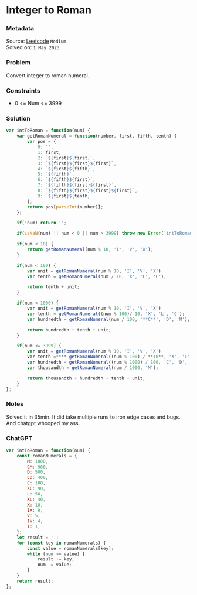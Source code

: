 # Integer to Roman

### Metadata

Source: [Leetcode](https://leetcode.com/problems/integer-to-roman) `Medium` <br/>
Solved on: `1 May 2023`


### Problem
Convert integer to roman numeral.

### Constraints

* 0 <= Num <= 3999

### Solution
```javascript
var intToRoman = function(num) {
    var getRomanNumeral = function(number, first, fifth, tenth) {
        var pos = {
            0: '',
            1: first,
            2: `${first}${first}`,
            3: `${first}${first}${first}`,
            4: `${first}${fifth}`,
            5: `${fifth}`,
            6: `${fifth}${first}`,
            7: `${fifth}${first}${first}`,
            8: `${fifth}${first}${first}${first}`,
            9: `${first}${tenth}`
        };
        return pos[parseInt(number)];
    };

    if(!num) return '';

    if(isNaN(num) || num < 0 || num > 3999) throw new Error(`intToRoman: unable to convert the given number: ${num}`);

    if(num < 10) {
        return getRomanNumeral(num % 10, 'I', 'V', 'X');
    }

    if(num < 100) {
        var unit = getRomanNumeral(num % 10, 'I', 'V', 'X')
        var tenth = getRomanNumeral(num / 10, 'X', 'L', 'C');

        return tenth + unit;
    }

    if(num < 1000) {
        var unit = getRomanNumeral(num % 10, 'I', 'V', 'X')
        var tenth = getRomanNumeral((num % 100)/ 10, 'X', 'L', 'C');
        var hundredth = getRomanNumeral(num / 100, '**C**', 'D', 'M');

        return hundredth + tenth + unit;
    }

    if(num <= 3999) {
        var unit = getRomanNumeral(num % 10, 'I', 'V', 'X')
        var tenth =**** getRomanNumeral((num % 100) / **10**, 'X', 'L', 'C');
        var hundredth = getRomanNumeral((num % 1000) / 100, 'C', 'D', 'M');
        var thousandth = getRomanNumeral(num / 1000, 'M');

        return thousandth + hundredth + tenth + unit;
    }
};
```

### Notes
Solved it in 35min. It did take multiple runs to iron edge cases and bugs. And chatgpt whooped my ass.

### ChatGPT
```javascript
var intToRoman = function(num) {
    const romanNumerals = {
        M: 1000,
        CM: 900,
        D: 500,
        CD: 400,
        C: 100,
        XC: 90,
        L: 50,
        XL: 40,
        X: 10,
        IX: 9,
        V: 5,
        IV: 4,
        I: 1,
    };
    let result = '';
    for (const key in romanNumerals) {
        const value = romanNumerals[key];
        while (num >= value) {
            result += key;
            num -= value;
        }
    }
    return result;
};
```




